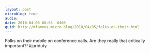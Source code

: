 ```yaml
---
layout: post
microblog: true
audio: 
date: 2018-04-05 08:55 -0400
guid: http://mfamous.micro.blog/2018/04/05/folks-on-their.html
---
```

Folks on their mobile on conference calls. Are they really that critically important?! #juriduty
